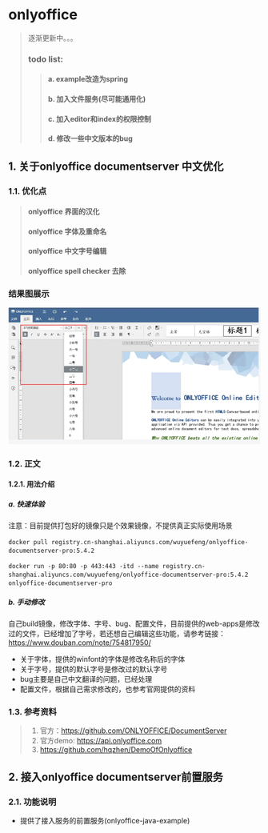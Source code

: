 # onlyoffice
>  逐渐更新中。。。
> ### todo list:
>> #### a. example改造为spring
>> #### b. 加入文件服务(尽可能通用化)
>> #### c. 加入editor和index的权限控制
>> #### d. 修改一些中文版本的bug
## 1. 关于onlyoffice documentserver 中文优化
### 1.1. 优化点
> #### onlyoffice 界面的汉化
> #### onlyoffice 字体及重命名
> #### onlyoffice 中文字号编辑
> #### onlyoffice spell checker 去除
### 结果图展示
![Image text](resources/image/效果图.png)
### 1.2. 正文
#### 1.2.1. 用法介绍
##### a. 快速体验
注意：目前提供打包好的镜像只是个效果镜像，不提供真正实际使用场景

`docker pull registry.cn-shanghai.aliyuncs.com/wuyuefeng/onlyoffice-documentserver-pro:5.4.2`

`docker run -p 80:80 -p 443:443 -itd --name registry.cn-shanghai.aliyuncs.com/wuyuefeng/onlyoffice-documentserver-pro:5.4.2 onlyoffice-documentserver-pro`

##### b. 手动修改
自己build镜像，修改字体、字号、bug、配置文件，目前提供的web-apps是修改过的文件，已经增加了字号，若还想自己编辑这些功能，请参考链接：https://www.douban.com/note/754817950/
+ 关于字体，提供的winfont的字体是修改名称后的字体
+ 关于字号，提供的默认字号是修改过的默认字号
+ bug主要是自己中文翻译的问题，已经处理
+ 配置文件，根据自己需求修改的，也参考官网提供的资料

### 1.3. 参考资料
> 1. 官方：https://github.com/ONLYOFFICE/DocumentServer
> 2. 官方demo: https://api.onlyoffice.com
> 3. https://github.com/hqzhen/DemoOfOnlyoffice 

## 2. 接入onlyoffice documentserver前置服务
### 2.1. 功能说明
+ 提供了接入服务的前置服务(onlyoffice-java-example)